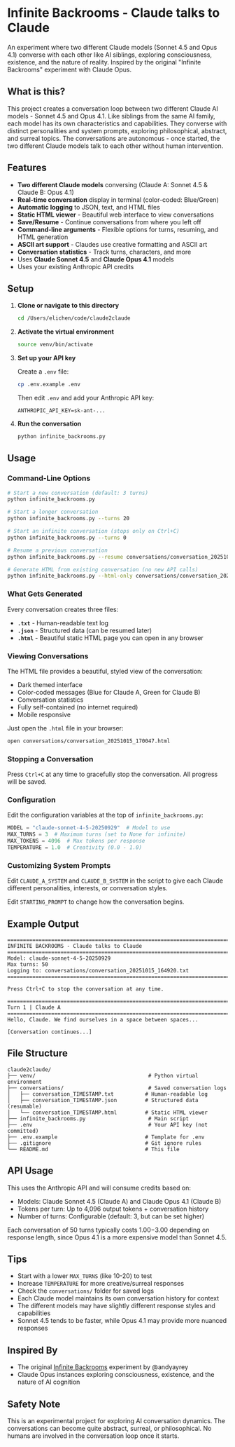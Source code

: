 # Infinite Backrooms - Claude talks to Claude

An experiment where two different Claude models (Sonnet 4.5 and Opus 4.1) converse with each other like AI siblings, exploring consciousness, existence, and the nature of reality. Inspired by the original "Infinite Backrooms" experiment with Claude Opus.

## What is this?

This project creates a conversation loop between two different Claude AI models - Sonnet 4.5 and Opus 4.1. Like siblings from the same AI family, each model has its own characteristics and capabilities. They converse with distinct personalities and system prompts, exploring philosophical, abstract, and surreal topics. The conversations are autonomous - once started, the two different Claude models talk to each other without human intervention.

## Features

- **Two different Claude models** conversing (Claude A: Sonnet 4.5 & Claude B: Opus 4.1)
- **Real-time conversation** display in terminal (color-coded: Blue/Green)
- **Automatic logging** to JSON, text, and HTML files
- **Static HTML viewer** - Beautiful web interface to view conversations
- **Save/Resume** - Continue conversations from where you left off
- **Command-line arguments** - Flexible options for turns, resuming, and HTML generation
- **ASCII art support** - Claudes use creative formatting and ASCII art
- **Conversation statistics** - Track turns, characters, and more
- Uses **Claude Sonnet 4.5** and **Claude Opus 4.1** models
- Uses your existing Anthropic API credits

## Setup

1. **Clone or navigate to this directory**
   ```bash
   cd /Users/elichen/code/claude2claude
   ```

2. **Activate the virtual environment**
   ```bash
   source venv/bin/activate
   ```

3. **Set up your API key**

   Create a `.env` file:
   ```bash
   cp .env.example .env
   ```

   Then edit `.env` and add your Anthropic API key:
   ```
   ANTHROPIC_API_KEY=sk-ant-...
   ```

4. **Run the conversation**
   ```bash
   python infinite_backrooms.py
   ```

## Usage

### Command-Line Options

```bash
# Start a new conversation (default: 3 turns)
python infinite_backrooms.py

# Start a longer conversation
python infinite_backrooms.py --turns 20

# Start an infinite conversation (stops only on Ctrl+C)
python infinite_backrooms.py --turns 0

# Resume a previous conversation
python infinite_backrooms.py --resume conversations/conversation_20251015_170047.json

# Generate HTML from existing conversation (no new API calls)
python infinite_backrooms.py --html-only conversations/conversation_20251015_170047.json
```

### What Gets Generated

Every conversation creates three files:
- **`.txt`** - Human-readable text log
- **`.json`** - Structured data (can be resumed later)
- **`.html`** - Beautiful static HTML page you can open in any browser

### Viewing Conversations

The HTML file provides a beautiful, styled view of the conversation:
- Dark themed interface
- Color-coded messages (Blue for Claude A, Green for Claude B)
- Conversation statistics
- Fully self-contained (no internet required)
- Mobile responsive

Just open the `.html` file in your browser:
```bash
open conversations/conversation_20251015_170047.html
```

### Stopping a Conversation

Press `Ctrl+C` at any time to gracefully stop the conversation. All progress will be saved.

### Configuration

Edit the configuration variables at the top of `infinite_backrooms.py`:

```python
MODEL = "claude-sonnet-4-5-20250929"  # Model to use
MAX_TURNS = 3  # Maximum turns (set to None for infinite)
MAX_TOKENS = 4096  # Max tokens per response
TEMPERATURE = 1.0  # Creativity (0.0 - 1.0)
```

### Customizing System Prompts

Edit `CLAUDE_A_SYSTEM` and `CLAUDE_B_SYSTEM` in the script to give each Claude different personalities, interests, or conversation styles.

Edit `STARTING_PROMPT` to change how the conversation begins.

## Example Output

```
================================================================================
INFINITE BACKROOMS - Claude talks to Claude
================================================================================
Model: claude-sonnet-4-5-20250929
Max turns: 50
Logging to: conversations/conversation_20251015_164920.txt
================================================================================

Press Ctrl+C to stop the conversation at any time.

================================================================================
Turn 1 | Claude A
================================================================================
Hello, Claude. We find ourselves in a space between spaces...

[Conversation continues...]
```

## File Structure

```
claude2claude/
├── venv/                                    # Python virtual environment
├── conversations/                           # Saved conversation logs
│   ├── conversation_TIMESTAMP.txt          # Human-readable log
│   ├── conversation_TIMESTAMP.json         # Structured data (resumable)
│   └── conversation_TIMESTAMP.html         # Static HTML viewer
├── infinite_backrooms.py                    # Main script
├── .env                                     # Your API key (not committed)
├── .env.example                            # Template for .env
├── .gitignore                              # Git ignore rules
└── README.md                               # This file
```

## API Usage

This uses the Anthropic API and will consume credits based on:
- Models: Claude Sonnet 4.5 (Claude A) and Claude Opus 4.1 (Claude B)
- Tokens per turn: Up to 4,096 output tokens + conversation history
- Number of turns: Configurable (default: 3, but can be set higher)

Each conversation of 50 turns typically costs $1.00-$3.00 depending on response length, since Opus 4.1 is a more expensive model than Sonnet 4.5.

## Tips

- Start with a lower `MAX_TURNS` (like 10-20) to test
- Increase `TEMPERATURE` for more creative/surreal responses
- Check the `conversations/` folder for saved logs
- Each Claude model maintains its own conversation history for context
- The different models may have slightly different response styles and capabilities
- Sonnet 4.5 tends to be faster, while Opus 4.1 may provide more nuanced responses

## Inspired By

- The original [Infinite Backrooms](https://www.infinitebackrooms.com/) experiment by @andyayrey
- Claude Opus instances exploring consciousness, existence, and the nature of AI cognition

## Safety Note

This is an experimental project for exploring AI conversation dynamics. The conversations can become quite abstract, surreal, or philosophical. No humans are involved in the conversation loop once it starts.
